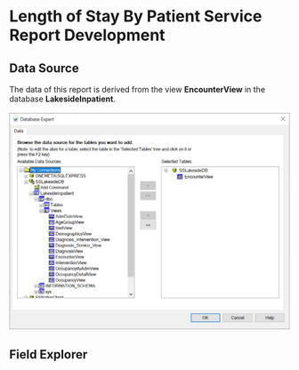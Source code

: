 # Length of Stay By Patient Service Report Development
## Data Source
The data of this report is derived from the view <b>EncounterView</b> in the database <b>LakesideInpatient</b>.
<br><br>![Data Source](images/DatabaseExpert.png)
## Field Explorer
